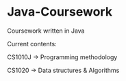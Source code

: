 # Java-Coursework

Coursework written in Java 

Current contents:

CS1010J -> Programming methodology

CS1020 -> Data structures & Algorithms

